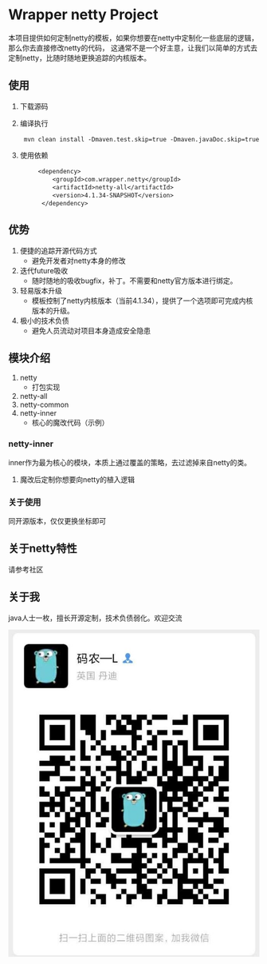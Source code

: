 # Wrapper netty Project

本项目提供如何定制netty的模板，如果你想要在netty中定制化一些底层的逻辑，那么你去直接修改netty的代码，
这通常不是一个好主意，让我们以简单的方式去定制netty，比随时随地更换追踪的内核版本。


## 使用

1. 下载源码
2. 编译执行 
        
        mvn clean install -Dmaven.test.skip=true -Dmaven.javaDoc.skip=true

3. 使用依赖

            <dependency>
                <groupId>com.wrapper.netty</groupId>
                <artifactId>netty-all</artifactId>
                <version>4.1.34-SNAPSHOT</version>
             </dependency>

## 优势

1. 便捷的追踪开源代码方式
    - 避免开发者对netty本身的修改
2. 迭代future吸收
    - 随时随地的吸收bugfix，补丁。不需要和netty官方版本进行绑定。
3. 轻易版本升级
    - 模板控制了netty内核版本（当前4.1.34），提供了一个选项即可完成内核版本的升级。
4. 极小的技术负债
    - 避免人员流动对项目本身造成安全隐患

## 模块介绍

1. netty
    - 打包实现
2. netty-all
3. netty-common
7. netty-inner
    - 核心的魔改代码（示例）

### netty-inner

inner作为最为核心的模块，本质上通过覆盖的策略，去过滤掉来自netty的类。

1. 魔改后定制你想要向netty的植入逻辑

### 关于使用

同开源版本，仅仅更换坐标即可

## 关于netty特性

请参考社区

## 关于我

java人士一枚，擅长开源定制，技术负债弱化。欢迎交流

![](https://github.com/open-wrapper/netty-wrapper/blob/master/codeL.jpg)


